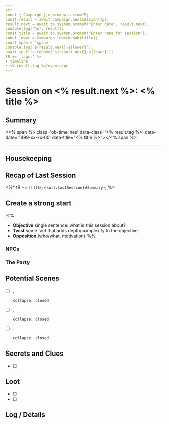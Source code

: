 ```yaml
---
<%* 
const { Campaign } = window.customJS;
const result = await Campaign.nextSession(tp);
result.next = await tp.system.prompt("Enter date", result.next);
console.log("%o", result);
const title = await tp.system.prompt("Enter name for session");
const lower = Campaign.lowerKebab(title);
const span = 'span>'
console.log(`${result.next}-${lower}`);
await tp.file.rename(`${result.next}-${lower}`);
tR += 'tags:' %>
- timeline
- <% result.tag %>/events/pc
---
```

# Session on <% result.next %>: <% title %>

## Summary
<<% span %> class='ob-timelines' data-class='<% result.tag %>' data-date='1499-xx-xx-00' data-title="<% title %>"></<% span %>

---

## Housekeeping


## Recap of Last Session

<%*  tR += `![](${result.lastSession}#Summary)`; %>

## Create a strong start
%%
- **Objective** single sentence: what is this session about?
- **Twist** some fact that adds depth/complexity to the objective.
- **Opposition** (who/what, motivation)
%%

### NPCs

### The Party

## Potential Scenes
- [ ] .
    ```ad-scene
    collapse: closed
    ```
- [ ] .
    ```ad-scene
    collapse: closed
    ```
- [ ] .
    ```ad-scene
    collapse: closed
    ```
## Secrets and Clues

- [ ] 

## Loot

- [ ] 
- [ ] 

## Log / Details
